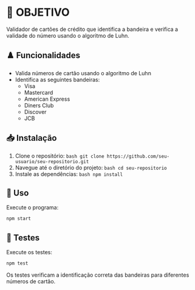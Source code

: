 # 🎯 OBJETIVO

Validador de cartões de crédito que identifica a bandeira e verifica a validade do número usando o algoritmo de Luhn.

## ♟️ Funcionalidades

- Valida números de cartão usando o algoritmo de Luhn
- Identifica as seguintes bandeiras:
    - Visa
    - Mastercard
    - American Express
    - Diners Club
    - Discover
    - JCB

## 📥 Instalação

1. Clone o repositório:
        ```bash
        git clone https://github.com/seu-usuario/seu-repositorio.git
        ```
2. Navegue até o diretório do projeto:
        ```bash
        cd seu-repositorio
        ```
3. Instale as dependências:
        ```bash
        npm install
        ```

## 🚀 Uso

Execute o programa:
```bash
npm start
```

## 🧪 Testes

Execute os testes:
```bash
npm test
```

Os testes verificam a identificação correta das bandeiras para diferentes números de cartão.